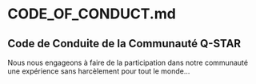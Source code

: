 # CODE_OF_CONDUCT.md
## Code de Conduite de la Communauté Q-STAR

Nous nous engageons à faire de la participation dans notre communauté une expérience sans harcèlement pour tout le monde...
